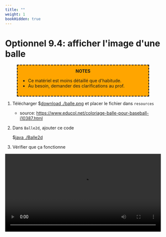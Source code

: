 ```yaml
---
title: ""
weight: 1
bookHidden: true
---
```



# Optionnel 9.4: afficher l'image d'une balle

<center>
<div style="background-color:orange;width:80%;border:2px dashed black;padding:10px">
<strong>NOTES</strong>
<div style="text-align:left">
<ul>
<li>Ce matériel est moins détaillé que d'habitude.
<li>Au besoin, demander des clarifications au prof.
</ul>
</div>
</center>

1. Télécharger $[download ./balle.png](balle.png) et placer le fichier dans `resources`

    * source: https://www.educol.net/coloriage-balle-pour-baseball-i10387.html

1. Dans `Balle2d`, ajouter ce code

    $[java ./Balle2d]()

1. Vérifier que ça fonctionne

<center>
<video width="100%" src="optionnel04.mp4" type="video/mp4" loop nocontrols autoplay>
</center>
